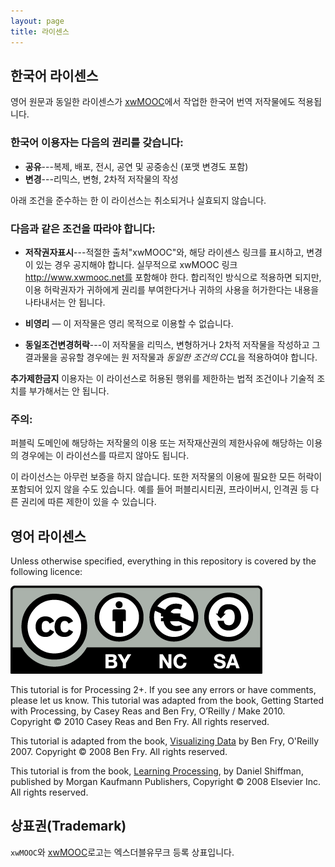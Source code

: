 ```yaml
---
layout: page
title: 라이센스
---
```


## 한국어 라이센스

영어 원문과 동일한 라이센스가 [xwMOOC](http://xwmooc.net/)에서 작업한 한국어 번역 저작물에도 적용됩니다.

### 한국어 이용자는 다음의 권리를 갖습니다:

* **공유**---복제, 배포, 전시, 공연 및 공중송신 (포맷 변경도 포함)
* **변경**---리믹스, 변형, 2차적 저작물의 작성

아래 조건을 준수하는 한 이 라이선스는 취소되거나 실효되지 않습니다.

### 다음과 같은 조건을 따라야 합니다:

* **저작권자표시**---적절한 출처"xwMOOC"와, 해당 라이센스 링크를 표시하고, 변경이 있는 경우 공지해야 합니다. 실무적으로 xwMOOC 링크 http://www.xwmooc.net를 포함해야 한다. 합리적인 방식으로 적용하면 되지만, 이용 허락권자가 귀하에게 권리를 부여한다거나 귀하의 사용을 허가한다는 내용을 나타내서는 안 됩니다.

* **비영리** — 이 저작물은 영리 목적으로 이용할 수 없습니다.

* **동일조건변경허락**---이 저작물을 리믹스, 변형하거나 2차적 저작물을 작성하고 그 결과물을 공유할 경우에는 원 저작물과 *동일한 조건의 CCL*을 적용하여야 합니다.

**추가제한금지** 이용자는 이 라이선스로 허용된 행위를 제한하는 법적 조건이나 기술적 조치를 
부가해서는 안 됩니다.

### 주의:

퍼블릭 도메인에 해당하는 저작물의 이용 또는 저작재산권의 제한사유에 해당하는 이용의 경우에는 이 라이선스를 따르지 않아도 됩니다.

이 라이선스는 아무런 보증을 하지 않습니다. 또한 저작물의 이용에 필요한 모든 허락이 포함되어 있지 않을 수도 있습니다. 
예를 들어 퍼블리시티권, 프라이버시, 인격권 등 다른 권리에 따른 제한이 있을 수 있습니다.

## 영어 라이센스

Unless otherwise specified, everything in this repository is covered by the following licence:

![CC-BY-NC-SA](fig/cc-by-nc-sa.png)

This tutorial is for Processing 2+. If you see any errors or have comments, please let us know. This tutorial was adapted from the book, Getting Started with Processing, by Casey Reas and Ben Fry, O’Reilly / Make 2010. Copyright © 2010 Casey Reas and Ben Fry. All rights reserved.

This tutorial is adapted from the book, [Visualizing Data](http://www.processing.org/learning/books/#fry) by Ben Fry, O'Reilly 2007. Copyright © 2008 Ben Fry. All rights reserved.

This tutorial is from the book, [Learning Processing](http://www.processing.org/learning/books/#shiffman), by Daniel Shiffman, published by Morgan Kaufmann Publishers, Copyright © 2008 Elsevier Inc. All rights reserved.

## 상표권(Trademark)

`xwMOOC`와 [xwMOOC](http://xwmooc.net/)로고는 엑스더블유무크 등록 상표입니다.